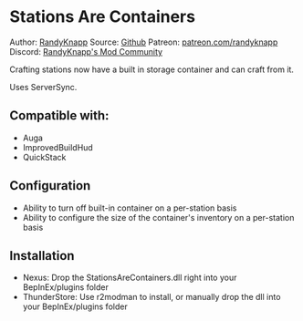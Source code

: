 # Stations Are Containers

Author: [RandyKnapp](https://discord.gg/ZNhYeavv3C)
Source: [Github](https://github.com/RandyKnapp/ValheimMods/tree/main/StationsAreContainers/)
Patreon: [patreon.com/randyknapp](https://www.patreon.com/randyknapp)
Discord: [RandyKnapp's Mod Community](https://discord.gg/ZNhYeavv3C)

Crafting stations now have a built in storage container and can craft from it.

Uses ServerSync.

## Compatible with:
  * Auga
  * ImprovedBuildHud
  * QuickStack

## Configuration
  * Ability to turn off built-in container on a per-station basis
  * Ability to configure the size of the container's inventory on a per-station basis

## Installation
  * Nexus: Drop the StationsAreContainers.dll right into your BepInEx/plugins folder
  * ThunderStore: Use r2modman to install, or manually drop the dll into your BepInEx/plugins folder